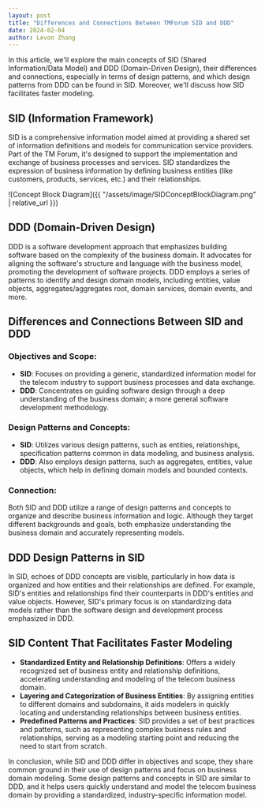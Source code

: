 ```yaml
---
layout: post
title: "Differences and Connections Between TMForum SID and DDD"
date: 2024-02-04
author: Levon Zhang
---
```


In this article, we'll explore the main concepts of SID (Shared Information/Data Model) and DDD (Domain-Driven Design), their differences and connections, especially in terms of design patterns, and which design patterns from DDD can be found in SID. Moreover, we'll discuss how SID facilitates faster modeling.

## SID (Information Framework)

SID is a comprehensive information model aimed at providing a shared set of information definitions and models for communication service providers. Part of the TM Forum, it's designed to support the implementation and exchange of business processes and services. SID standardizes the expression of business information by defining business entities (like customers, products, services, etc.) and their relationships.

![Concept Block Diagram]({{ "/assets/image/SIDConceptBlockDiagram.png" | relative_url }})

## DDD (Domain-Driven Design)

DDD is a software development approach that emphasizes building software based on the complexity of the business domain. It advocates for aligning the software's structure and language with the business model, promoting the development of software projects. DDD employs a series of patterns to identify and design domain models, including entities, value objects, aggregates/aggregates root, domain services, domain events, and more.

## Differences and Connections Between SID and DDD

### Objectives and Scope:
- **SID**: Focuses on providing a generic, standardized information model for the telecom industry to support business processes and data exchange.
- **DDD**: Concentrates on guiding software design through a deep understanding of the business domain; a more general software development methodology.

### Design Patterns and Concepts:
- **SID**: Utilizes various design patterns, such as entities, relationships, specification patterns common in data modeling, and business analysis.
- **DDD**: Also employs design patterns, such as aggregates, entities, value objects, which help in defining domain models and bounded contexts.

### Connection: 

Both SID and DDD utilize a range of design patterns and concepts to organize and describe business information and logic. Although they target different backgrounds and goals, both emphasize understanding the business domain and accurately representing models.

## DDD Design Patterns in SID

In SID, echoes of DDD concepts are visible, particularly in how data is organized and how entities and their relationships are defined. For example, SID's entities and relationships find their counterparts in DDD's entities and value objects. However, SID's primary focus is on standardizing data models rather than the software design and development process emphasized in DDD.

## SID Content That Facilitates Faster Modeling

- **Standardized Entity and Relationship Definitions**: Offers a widely recognized set of business entity and relationship definitions, accelerating understanding and modeling of the telecom business domain.
- **Layering and Categorization of Business Entities**: By assigning entities to different domains and subdomains, it aids modelers in quickly locating and understanding relationships between business entities.
- **Predefined Patterns and Practices**: SID provides a set of best practices and patterns, such as representing complex business rules and relationships, serving as a modeling starting point and reducing the need to start from scratch.

In conclusion, while SID and DDD differ in objectives and scope, they share common ground in their use of design patterns and focus on business domain modeling. Some design patterns and concepts in SID are similar to DDD, and it helps users quickly understand and model the telecom business domain by providing a standardized, industry-specific information model.

